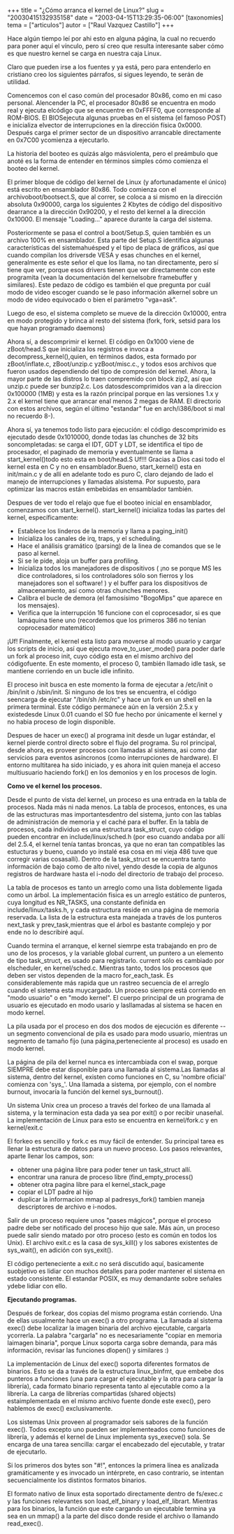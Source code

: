+++
title = "¿Cómo arranca el kernel de Linux?"
slug = "20030415132935158"
date = "2003-04-15T13:29:35-06:00"
[taxonomies]
tema = ["articulos"]
autor = ["Raul Vazquez Castillo"]
+++

Hace algún tiempo leí por ahi esto en alguna página, la cual no recuerdo
para poner aquí el vínculo, pero sí creo que resulta interesante saber
cómo es que nuestro kernel se carga en nuestra caja Linux.

Claro que pueden irse a los fuentes y ya está, pero para entenderlo en
cristiano creo los siguientes párrafos, si sigues leyendo, te serán de
utilidad.

<!-- more -->
Comencemos con el caso común del procesador 80x86, como en mi caso
personal. Alencender la PC, el procesador 80x86 se encuentra en modo
real y ejecuta elcódigo que se encuentre en 0xFFFF0, que corresponde al
ROM-BIOS. El BIOSejecuta algunas pruebas en el sistema (el famoso POST)
e inicializa elvector de interrupciones en la dirección física 0x0000.
Después carga el primer sector de un dispositivo arrancable directamente
en 0x7C00 ycomienza a ejecutarlo.

La historia del booteo es quizás algo másviolenta, pero el preámbulo que
anoté es la forma de entender en términos simples cómo comienza el
booteo del kernel.

El primer bloque de código del kernel de Linux (y afortunadamente el
único) está escrito en ensamblador 80x86. Todo comienza con el
archivoboot/bootsect.S, que al correr, se coloca a si mismo en la
dirección absoluta 0x90000, carga los siguientes 2 Kbytes de código del
dispositivo dearrance a la dirección 0x90200, y el resto del kernel a la
dirección 0x10000. El mensaje "Loading..." aparece durante la carga del
sistema.

Posteriormente se pasa el control a boot/Setup.S, quien también es un
archivo 100% en ensamblador. Esta parte del Setup.S identifica algunas
características del sistemahuésped y el tipo de placa de gráficos, así
que cuando compilan los driversde VESA y esas chunches en el kernel,
generalmente es este señor el que los llama, no tan directamente, pero
sí tiene que ver, porque esos drivers tienen que ver directamente con
este programita (vean la documentación del kernelsobre framebuffer y
similares). Este pedazo de código es también el que pregunta por cuál
modo de video escoger cuando se le paso información alkernel sobre un
modo de video equivocado o bien el parámetro "vga=ask".

Luego de eso, el sistema completo se mueve de la dirección 0x10000,
entra en modo protegido y brinca al resto del sistema (fork, fork,
setsid para los que hayan programado daemons)

Ahora sí, a descomprimir el kernel. El código en 0x1000 viene de
zBoot/head.S que inicializa los registros e invoca a
decompress_kernel(),quien, en términos dados, esta formado por
zBoot/inflate.c, zBoot/unzip.c yzBoot/misc.c., y todos esos archivos que
fueron usados dependiendo del tipo de compresión del kernel. Ahora, la
mayor parte de las distros lo traen compremido con block zip2, así que
unzip.c puede ser bunzip2.c. Los datosdescomprimidos van a la direccion
0x100000 (1MB) y esta es la razón principal porque en las versiones 1.x
y 2.x el kernel tiene que arrancar enal menos 2 megas de RAM. El
directorio con estos archivos, según el último "estandar" fue en
arch/i386/boot si mal no recuerdo 8-).

Ahora sí, ya tenemos todo listo para ejecución: el código descomprimido
es ejecutado desde 0x1010000, donde todas las chunches de 32 bits
soncompletadas: se carga el IDT, GDT y LDT, se identifica el tipo de
procesador, el paginado de memoria y eventualmente se llama a
start_kernel()todo esto esta en boot/head.S Uf!!! Gracias a Dios casi
todo el kernel esta en C y no en ensamblador.Bueno, start_kernel() esta
en init/main.c y de allí en adelante todo es puro C, claro dejando de
lado el manejo de interrupciones y llamadas alsistema. Por supuesto,
para optimizar las macros están embebidas en ensamblador también.

Despues de ver todo el relajo que fue el booteo inicial en ensamblador,
comenzamos con start_kernel(). start_kernel() inicializa todas las
partes del kernel, específicamente:

-   Establece los linderos de la memoria y llama a paging_init()
-   Inicializa los canales de irq, traps, y el scheduling.
-   Hace el análisis gramático (parsing) de la linea de comandos que se
    le paso al kernel.
-   Si se le pide, aloja un buffer para profiling.
-   Inicializa todos los manejadores de dispositivos ( ¡no se porque MS
    les dice controladores, si los controladores sólo son fierros y los
    manejadores son el software! ) y el buffer para los dispositivos de
    almacenamiento, así como otras chunches menores.
-   Calibra el bucle de demora (el famosísimo "BogoMips" que aparece en
    los mensajes).
-   Verifica que la interrupción 16 funcione con el coprocesador, si es
    que lamáquina tiene uno (recordemos que los primeros 386 no tenían
    coprocesador matemático)

¡Uf! Finalmente, el kernel esta listo para moverse al modo usuario y
cargar los scripts de inicio, así que ejecuta move_to_user_mode() para
poder darle un fork al proceso init, cuyo código esta en el mismo
archivo del códigofuente. En este momento, el proceso 0, también llamado
idle task, se mantiene corriendo en un bucle idle infinito.

El proceso init busca en este momento la forma de ejecutar a /etc/init o
/bin/init o /sbin/init. Si ninguno de los tres se encuentra, el código
seencarga de ejecutar "/bin/sh /etc/rc" y hace un fork en un shell en la
primera terminal. Este código permanece aún en la versión 2.5.x y
existedesde Linux 0.01 cuando el SO fue hecho por únicamente el kernel y
no habia proceso de login disponible.

Despues de hacer un exec() al programa init desde un lugar estándar, el
kernel pierde control directo sobre el flujo del programa. Su rol
principal, desde ahora, es proveer procesos con llamadas al sistema, asi
como dar servicios para eventos asíncronos (como interrupciones de
hardware). El entorno multitarea ha sido iniciado, y es ahora init quien
maneja el acceso multiusuario haciendo fork() en los demonios y en los
procesos de login.

**Como ve el kernel los procesos.**

Desde el punto de vista del kernel, un proceso es una entrada en la
tabla de procesos. Nada más ni nada menos. La tabla de procesos,
entonces, es una de las estructuras mas importantesdentro del sistema,
junto con las tablas de administración de memoria y el caché para el
buffer. En la tabla de procesos, cada individuo es una estructura
task_struct, cuyo código pueden encontrar en include/linux/sched.h (por
eso cuando andaba por allí del 2.5.4, el kernel tenía tantas broncas, ya
que no eran tan compatibles las estucturas y bueno, cuando yo instalé
esa cosa en mi vieja 486 tuve que corregir varias cosasallí). Dentro de
la task_struct se encuentra tanto información de bajo como de alto
nivel, yendo desde la copia de algunos registros de hardware hasta el
i-nodo del directorio de trabajo del proceso.

La tabla de procesos es tanto un arreglo como una lista doblemente
ligada como un árbol. La implementación fisica es un arreglo estático de
punteros, cuya longitud es NR_TASKS, una constante definida en
include/linux/tasks.h, y cada estructura reside en una página de memoria
reservada. La lista de la estructura esta manejada a través de los
punteros next_task y prev_task,mientras que el árbol es bastante
complejo y por ende no lo describiré aquí.

Cuando termina el arranque, el kernel siemrpe esta trabajando en pro de
uno de los procesos, y la variable global current, un puntero a un
elemento de tipo task_struct, es usado para registrarlo. current sólo es
cambiado por elscheduler, en kernel/sched.c. Mientras tanto, todos los
procesos que deben ser vistos dependen de la macro for_each_task. Es
considerablemente más rapida que un rastreo secuencia de el arreglo
cuando el sistema esta muycargado. Un proceso siempre está corriendo en
"modo usuario" o en "modo kernel". El cuerpo principal de un programa de
usuario es ejecutado en modo usario y lasllamadas al sistema se hacen en
modo kernel.

La pila usada por el proceso en dos dos modos de ejecución es diferente
-- un segmento convencional de pila es usado para modo usuario, mientras
un segmento de tamaño fijo (una página,perteneciente al proceso) es
usado en modo kernel.

La página de pila del kernel nunca es intercambiada con el swap, porque
SIEMPRE debe estar disponible para una llamada al sistema.Las llamadas
al sistema, dentro del kernel, existen como funciones en C, su 'nombre
oficial' comienza con 'sys\_'. Una llamada a sistema, por ejemplo, con
el nombre burnout, invocaría la función del kernel sys_burnout().

Un sistema Unix crea un proceso a través del forkeo de una llamada al
sistema, y la terminacion esta dada ya sea por exit() o por recibir
unaseñal. La implementación de Linux para esto se encuentra en
kernel/fork.c y en kernel/exit.c

El forkeo es sencillo y fork.c es muy fácil de entender. Su principal
tarea es llenar la estructura de datos para un nuevo proceso. Los pasos
relevantes, aparte llenar los campos, son:

-   obtener una página libre para poder tener un task_struct allí.
-   encontrar una ranura de proceso libre (find_empty_process()
-   obtener otra pagina libre para el kernel_stack_page
-   copiar el LDT padre al hijo
-   duplicar la informacion mmap al padresys_fork() tambien maneja
    descriptores de archivo e i-nodos.

Salir de un proceso requiere unos "pases mágicos", porque el proceso
padre debe ser notificado del proceso hijo que sale. Más aún, un proceso
puede salir siendo matado por otro proceso (esto es común en todos los
Unix). El archivo exit.c es la casa de sys_kill() y los sabores
existentes de sys_wait(), en adición con sys_exit().

El código perteneciente a exit.c no será discutido aquí, basicamente
suobjetivo es lidiar con muchos detalles para poder mantener el sistema
en estado consistente. El estandar POSIX, es muy demandante sobre
señales ydebe lidiar con ello.

**Ejecutando programas.**

Después de forkear, dos copias del mismo programa están corriendo. Una
de ellas usualmente hace un exec() a otro programa. La llamada al
sistema exec() debe localizar la imagen binaria del archivo ejecutable,
cargarla ycorrerla. La palabra "cargarla" no es necesariamente "copiar
en memoria laimagen binaria", porque Linux soporta carga sobre demanda,
para más información, revisar las funciones dlopen() y similares :)

La implementación de Linux del exec() soporta diferentes formatos de
binarios. Esto se da a través de la estructura linux_binfmt, que embebe
dos punteros a funciones (una para cargar el ejecutable y la otra para
cargar la librería), cada formato binario representa tanto al ejecutable
como a la librería. La carga de librerías compartidas (shared objects)
estaimplementada en el mismo archivo fuente donde este exec(), pero
hablemos de exec() exclusivamente.

Los sistemas Unix proveen al programador seis sabores de la función
exec(). Todos excepto uno pueden ser implementeados como funciones de
librería, y además el kernel de Linux implementa sys_execve() sola. Se
encarga de una tarea sencilla: cargar el encabezado del ejecutable, y
tratar de ejecutarlo.

Si los primeros dos bytes son "#!", entonces la primera línea es
analizada gramáticamente y es invocado un intérprete, en caso contrario,
se intentan secuencialmente los distintos formatos binarios.

El formato nativo de linux esta soportado directamente dentro de
fs/exec.c y las funciones relevantes son load_elf_binary y
load_elf_librart. Mientras para los binarios, la función que este
cargando un ejecutable termina ya sea en un mmap() a la parte del disco
donde reside el archivo o llamando read_exec().
